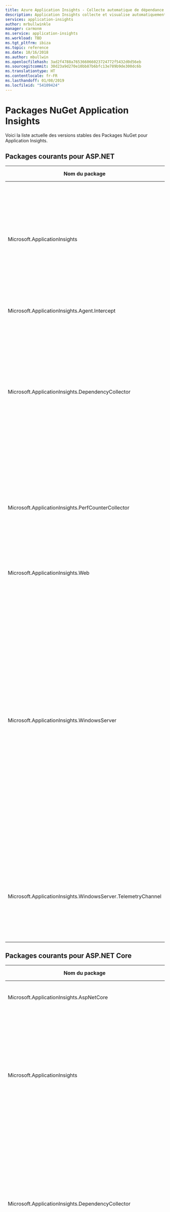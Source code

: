 ```yaml
---
title: Azure Application Insights - Collecte automatique de dépendance | Microsoft Docs
description: Application Insights collecte et visualise automatiquement les dépendances
services: application-insights
author: mrbullwinkle
manager: carmonm
ms.service: application-insights
ms.workload: TBD
ms.tgt_pltfrm: ibiza
ms.topic: reference
ms.date: 10/16/2018
ms.author: mbullwin
ms.openlocfilehash: 3ad2f4788a765366066023724772f5432d0d56eb
ms.sourcegitcommit: 30d23a9d270e10bb87b6bfc13e789b9de300dc6b
ms.translationtype: HT
ms.contentlocale: fr-FR
ms.lasthandoff: 01/08/2019
ms.locfileid: "54109424"
---
```

# <a name="application-insights-nuget-packages"></a>Packages NuGet Application Insights

Voici la liste actuelle des versions stables des Packages NuGet pour Application Insights.

## <a name="common-packages-for-aspnet"></a>Packages courants pour ASP.NET

| Nom du package | Version stable | Description | Download |
|-------------------------------|-----------------------|------------|----|
| Microsoft.ApplicationInsights | 2.8.0 | Fournit des fonctionnalités essentielles pour la transmission de tous les types de données de télémétrie Application Insights et est un package dépendant pour tous les autres packages Application Insights | [Télécharger le package](https://www.nuget.org/packages/Microsoft.ApplicationInsights/) |
|Microsoft.ApplicationInsights.Agent.Intercept | 2.4.0 | Permet l’interception d’appels de méthode | [Télécharger le package](https://www.nuget.org/packages/Microsoft.ApplicationInsights.Agent.Intercept/) |
| Microsoft.ApplicationInsights.DependencyCollector | 2.8.0 | Collecteur de dépendances Application Insights pour les applications .NET. Package dépendant pour les packages Application Insights spécifiques à la plateforme. Il fournit la collecte automatique des données de télémétrie des dépendances. | [Télécharger le package](https://www.nuget.org/packages/Microsoft.ApplicationInsights.DependencyCollector/) |
| Microsoft.ApplicationInsights.PerfCounterCollector | 2.8.0 | Le collecteur de compteurs de performances Application Insights vous permet d’envoyer les données collectées par les compteurs de performances à Application Insights. | [Télécharger le package](https://www.nuget.org/packages/Microsoft.ApplicationInsights.PerfCounterCollector/) |
| Microsoft.ApplicationInsights.Web | 2.8.0 | Application Insights pour les applications web .NET | [Télécharger le package](https://www.nuget.org/packages/Microsoft.ApplicationInsights.Web/) |
| Microsoft.ApplicationInsights.WindowsServer | 2.8.0 | Le package NuGet Windows Server Application Insights fournit la collecte automatique des données de télémétrie Application Insights pour les applications .NET. Ce package peut être utilisé en tant que package dépendant pour les packages Application Insights spécifiques à la plateforme ou que package autonome pour les applications .NET non couvertes par les packages spécifiques à la plateforme (comme dans le cas des rôles de travail .NET). | [Télécharger le package](https://www.nuget.org/packages/Microsoft.ApplicationInsights.WindowsServer/)  
| Microsoft.ApplicationInsights.WindowsServer.TelemetryChannel | 2.8.0 | Fournit un canal de télémétrie au SDK Windows Server Application Insights qui conserve les données de télémétrie dans les scénarios hors connexion. | [Télécharger le package](https://www.nuget.org/packages/Microsoft.ApplicationInsights.WindowsServer.TelemetryChannel/) |

## <a name="common-packages-for-aspnet-core"></a>Packages courants pour ASP.NET Core

| Nom du package | Version stable | Description | Download |
|-------------------------------|-----------------------|------------|----|
| Microsoft.ApplicationInsights.AspNetCore | 2.5.0 | Application Insights pour applications web ASP.NET Core. | [Télécharger le package](https://www.nuget.org/packages/Microsoft.ApplicationInsights.AspNetCore/) |
| Microsoft.ApplicationInsights | 2.8.0 | Ce package fournit des fonctionnalités essentielles pour la transmission de tous les types de données de télémétrie Application Insights et est un package dépendant pour tous les autres packages Application Insights | [Télécharger le package](https://www.nuget.org/packages/Microsoft.ApplicationInsights/) |
| Microsoft.ApplicationInsights.DependencyCollector | 2.8.0 | Collecteur de dépendances Application Insights pour les applications .NET. Package dépendant pour les packages Application Insights spécifiques à la plateforme. Il fournit la collecte automatique des données de télémétrie des dépendances. | [Télécharger le package](https://www.nuget.org/packages/Microsoft.ApplicationInsights.DependencyCollector/) |
| Microsoft.ApplicationInsights.PerfCounterCollector | 2.8.0 | Le collecteur de compteurs de performances Application Insights vous permet d’envoyer les données collectées par les compteurs de performances à Application Insights. | [Télécharger le package](https://www.nuget.org/packages/Microsoft.ApplicationInsights.PerfCounterCollector/) |
| Microsoft.ApplicationInsights.WindowsServer | 2.8.0 | Le package NuGet Windows Server Application Insights fournit la collecte automatique des données de télémétrie Application Insights pour les applications .NET. Ce package peut être utilisé en tant que package dépendant pour les packages Application Insights spécifiques à la plateforme ou que package autonome pour les applications .NET non couvertes par les packages spécifiques à la plateforme (comme dans le cas des rôles de travail .NET). | [Télécharger le package](https://www.nuget.org/packages/Microsoft.ApplicationInsights.WindowsServer/)  |
| Microsoft.ApplicationInsights.WindowsServer.TelemetryChannel | 2.8.0 | Fournit un canal de télémétrie au SDK Windows Server Application Insights qui conserve les données de télémétrie dans les scénarios hors connexion. | [Télécharger le package](https://www.nuget.org/packages/Microsoft.ApplicationInsights.WindowsServer.TelemetryChannel/) |

## <a name="listenerscollectorsappenders"></a>Écouteurs/collecteurs/appenders

| Nom du package | Version stable | Description | Download |
|-------------------------------|-----------------------|------------|----|
| Microsoft.ApplicationInsights.DiagnosticSourceListener | 2.7.2 |  Permet le transfert d’événements depuis DiagnosticSource vers Application Insights. | [Télécharger le package](https://www.nuget.org/packages/Microsoft.ApplicationInsights.DiagnosticSourceListener/) |
| Microsoft.ApplicationInsights.EventSourceListener | 2.7.2 | Le package EventSourceListener Application Insights permet d’envoyer des données depuis les événements EventSource vers Application Insights. | [Télécharger le package](https://www.nuget.org/packages/Microsoft.ApplicationInsights.EventSourceListener/) |
| Microsoft.ApplicationInsights.EtwCollector | 2.7.2 | Le package EtwCollector Application Insights permet d’envoyer des données depuis le suivi d’événements pour Windows (ETW) vers Application Insights. | [Télécharger le package](https://www.nuget.org/packages/Microsoft.ApplicationInsights.EtwCollector/) |
| Microsoft.ApplicationInsights.TraceListener | 2.7.2 | Écouteur de suivi personnalisé qui vous permet d’envoyer les messages du journal de suivi à Application Insights. | [Télécharger le package](https://www.nuget.org/packages/Microsoft.ApplicationInsights.TraceListener/) |
| Microsoft.ApplicationInsights.Log4NetAppender | 2.7.2 | Appender personnalisé qui vous permet d’envoyer les messages du journal Log4Net à Application Insights. | [Télécharger le package](https://www.nuget.org/packages/Microsoft.ApplicationInsights.Log4NetAppender/)
| Microsoft.ApplicationInsights.NLogTarget | 2.7.2 |  Cible personnalisée qui vous permet d’envoyer les messages du journal NLog à Application Insights. | [Télécharger le package](https://www.nuget.org/packages/Microsoft.ApplicationInsights.NLogTarget/)
| Microsoft.ApplicationInsights.SnapshotCollector | 1.3.1 | Supervise les exceptions dans votre application et collecte automatiquement des instantanés en vue d’une analyse hors connexion. | [Télécharger le package](https://www.nuget.org/packages/Microsoft.ApplicationInsights.SnapshotCollector/)

## <a name="service-fabric"></a>Service Fabric

| Nom du package | Version stable | Description | Download |
|-------------------------------|-----------------------|------------|----|
| Microsoft.ApplicationInsights.ServiceFabric | 2.2.0 | Ce package fournit la décoration automatique des données de télémétrie avec le contexte Service Fabric dans lequel l’application est en cours d’exécution. N’utilisez pas ce package NuGet pour les applications Service Fabric natives. | [Télécharger le package](https://www.nuget.org/packages/Microsoft.ApplicationInsights.ServiceFabric/) |
| Microsoft.ApplicationInsights.ServiceFabric.Native | 2.2.0 | Module Application Insights pour les applications Service Fabric. Utilisez ce package NuGet uniquement pour les applications Service Fabric natives. Pour les applications exécutées dans des conteneurs, utilisez le package Microsoft.ApplicationInsights.ServiceFabric. | [Télécharger le package](https://www.nuget.org/packages/Microsoft.ApplicationInsights.ServiceFabric.Native/) |  

## <a name="status-monitor"></a>Status Monitor

| Nom du package | Version stable | Description | Download |
|-------------------------------|-----------------------|------------|----|
| Microsoft.ApplicationInsights.Agent_x64 | 2.2.1 |  Active la collecte des données de runtime pour les applications x64 | [Télécharger le package](https://www.nuget.org/packages/Microsoft.ApplicationInsights.Agent_x64/) |
| Microsoft.ApplicationInsights.Agent_x86 | 2.2.1 |  Active la collecte des données de runtime pour les applications x86. | [Télécharger le package](https://www.nuget.org/packages/Microsoft.ApplicationInsights.Agent_x86/) |

Ces packages font partie des fonctionnalités essentielles de la supervision du runtime dans [Status Monitor](../../azure-monitor/app/monitor-performance-live-website-now.md). Vous n’avez pas besoin de télécharger ces packages directement ; utilisez simplement le programme d’installation de Status Monitor. Si vous souhaitez en savoir plus sur le fonctionnement de ces packages, vous pouvez commencer par consulter ce [billet de blog](https://apmtips.com/blog/2016/11/18/how-application-insights-status-monitor-not-monitors-dependencies/) rédigé par un de nos développeurs.

## <a name="additional-packages"></a>Packages supplémentaires

| Nom du package | Version stable | Description | Download |
|-------------------------------|-----------------------|------------|----|
| Microsoft.ApplicationInsights.AzureWebSites | 2.6.5 | Cette extension permet de superviser Application Insights sur un service Azure App Service. SDK version 2.6.1. Instructions : ajoutez les paramètres d’application « APPINSIGHTS_INSTRUMENTATIONKEY » avec votre clé d’instrumentation, puis redémarrez l’application web.| [Télécharger le package](https://www.nuget.org/packages/Microsoft.ApplicationInsights.AzureWebSites/) |
| Microsoft.ApplicationInsights.Injector | 2.6.7 | Ce package contient les fichiers nécessaires pour l’injection d’Application Insights sans code. | [Télécharger le package](https://www.nuget.org/packages/Microsoft.ApplicationInsights.Injector/) |

## <a name="next-steps"></a>Étapes suivantes

- Supervisez [ASP.NET Core](../../azure-monitor/app/asp-net-core.md).
- Profilez des [applications web Azure Linux](../../azure-monitor/app/profiler-aspnetcore-linux.md) ASP.NET Core.
- Déboguez des [instantanés](../../azure-monitor/app/snapshot-debugger.md) ASP.NET.